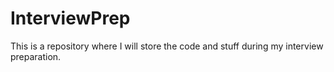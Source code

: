 # InterviewPrep

This is a repository where I will store the code and stuff during my interview preparation. 
